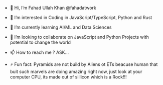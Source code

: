 - 👋 Hi, I’m Fahad Ullah Khan @fahadatwork
- 👀 I’m interested in Coding in JavaScript/TypeScript, Python and Rust
- 🌱 I’m currently learning AI/ML and Data Sciences
- 💞️ I’m looking to collaborate on JavaScript and Python Projects with potential to change the world
- 📫 How to reach me ? ASK...

- ⚡ Fun fact: Pyramids are not build by Aliens ot ETs beacuse human that buit such marvels are doing amazing right now, just look at your computer CPU, its made out of sillicon which is a Rock!!!

<!---
fahadatwork/fahadatwork is a ✨ special ✨ repository because its `README.md` (this file) appears on your GitHub profile.
You can click the Preview link to take a look at your changes.
--->
